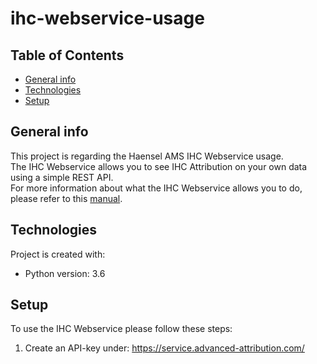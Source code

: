 # ihc-webservice-usage

## Table of Contents
* [General info](#general-info)
* [Technologies](#technologies)
* [Setup](#setup)

## General info
This project is regarding the Haensel AMS IHC Webservice usage.<br/>
The IHC Webservice allows you to see IHC Attribution on your own data using a simple REST API.<br/>
For more information about what the IHC Webservice allows you to do, please refer to this [manual](https://docs.google.com/document/d/1kZk1RW2_CRKg6zX3VZAgWfJp_oHLAvHpT6SGTPTLUQE/edit?usp=sharing).
	
## Technologies
Project is created with:
* Python version: 3.6
	
## Setup
To use the IHC Webservice please follow these steps:
1. Create an API-key under: https://service.advanced-attribution.com/
